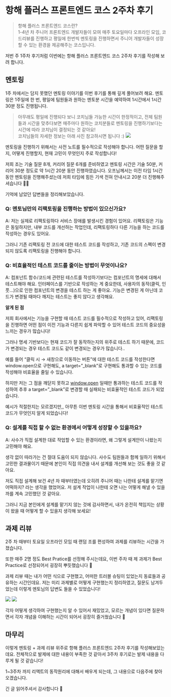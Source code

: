# 항해 플러스 프론트엔드 코스 2주차 후기

> 항해 플러스 프론트엔드 코스란?
> <br>
> 1-4년 차 주니어 프론트엔드 개발자들이 모여 매주 토요일마다 오프라인 모임, 코드리뷰를 진행하고
> 평일에 한번씩 멘토링을 진행하면서 주니어 개발자들이 성장할 수 있는 환경을 제공해주는 코스입니다.

저번 주 1주차 후기처럼 이번에는 항해 플러스 프론트엔드 코스 2주차 후기를 작성해 보려 합니다.

## 멘토링

1주 차에서는 담지 못했던 멘토링 이야기를 이번 후기를 통해 깊게 풀어보려 해요.
멘토링은 1주일에 한 번, 평일에 팀원들과 원하는 멘토분 시간을 예약하여 1시간에서 1시간 30분 정도 진행됩니다.

> 아무래도 평일에 진행되다 보니 코치님들 가능한 시간이 한정적이고, 전체 팀원들과 시간을 맞추다보면 매주마다 원하는 코치분들로 멘토링을 진행하기보다는 시간에 따라 코치님이 결정되는 것 같아요!
> <br>
> 코치님들의 자세한 정보는 아래 사진 참고하시면 됩니다 :)
> ![](https://velog.velcdn.com/images/yoosion030/post/729ab03d-0d92-4d56-8d5f-b2362f6cdf3b/image.png)

멘토링을 진행하기 위해서는 사전 노트를 필수적으로 작성해야 합니다. 어떤 질문을 할지, 어떻게 진행할지, 현재 고민이 무엇인지 주로 작성합니다!

저희 조는 기술 질문 8개, 커리어 질문 6개를 준비하였고 멘토링 시간은 기술 50분, 커리어 30분 정도로 약 1시간 20분 동안 진행하였습니다. 오프님께서는 이전 타임 1시간동안 멘토링을 진행해주셨는데 저희 타임에 힘든 기색 전혀 안내시고 20분 더 진행해주셔습니다 🙇‍♀️

기억에 남았던 답변들을 정리해보았습니다.

### Q: 멘토님만의 리팩토링을 진행하는 방법이 있으신가요?

A: 저는 실제로 리팩토링하다 서비스 장애를 발생시킨 경험이 있어요. 리팩토링은 기능은 동일하지만, 내부 코드를 개선하는 작업인데, 리팩토링하다 다른 기능을 하는 코드를 작성하는 경우도 있어요.

그러니 기존 리팩토링 전 코드에 대한 테스트 코드를 작성하고, 기존 코드의 스펙이 변경되지 않도록 리팩토링을 진행해야 합니다.

### Q: 비효율적인 테스트 코드를 줄이는 방법이 무엇이나요?

A: 컴포넌트 함수/코드에 관련된 테스트를 작성하기보다는 컴포넌트의 명세에 대해서 테스트해야 해요.
인터페이스를 기반으로 작성하는 게 중요한데, 사용자의 동작(클릭, 인풋…)으로 인한 컴포넌트의 변경을 테스트 하는 게 좋아요. 기능은 변경된 게 아닌데 코드가 변경될 때마다 깨지는 테스트는 좋지 않다고 생각해요.

**알게 된 점**

저희 회사에서는 기능을 구현할 때 테스트 코드를 필수적으로 작성하고 있어, 리팩토링을 진행하면 어떤 점이 이전 기능과 다른지 쉽게 파악할 수 있어 테스트 코드의 중요성을 느끼는 경우가 많습니다!

그러나 명세 기반보다는 현재 코드가 잘 동작하는지의 위주로 테스트 하기 때문에, 코드가 변경되는 경우 테스트 코드도 같이 변경되는 경우가 많습니다..

예를 들어 “클릭 시 → 새창으로 이동하는 버튼”에 대한 테스트 코드를 작성한다면 window.open으로 구현해도, a target=”\_blank”로 구현해도 통과할 수 있는 코드를 작성해야 비효율을 줄일 수 있습니다.

하지만 저는 그 점을 깨닫지 못하고 [window.open](http://window.open) 일때만 통과하는 테스트 코드를 작성하여 추후
a target=”\_blank”로 변경할 때 실패되는 비효율적인 테스트 코드가 되었습니다.

예시가 적절한지는 모르겠지만,, 아무튼 이번 멘토링 시간을 통해서 비효율적인 테스트 코드가 무엇인지 알게 되었습니다!

### Q: 설계를 직접 할 수 없는 환경에서 어떻게 성장할 수 있을까요?

A: 사수가 직접 설계한 대로 작업할 수 있는 환경이라면, 왜 그렇게 설계안이 나왔는지 고민해야 해요.

생각 없이 따라가는 건 절대 도움이 되지 않습니다. 사수도 팀원들과 함께 일하기 위해서 고민한 결과물이기 때문에 본인이 직접 의견을 내서 설계를 개선해 보는 것도 좋을 것 같아요.

저도 직접 설계해 보건 4년 차 때부터였는데 오히려 주니어 때는 나한테 설계를 맡기면 어떡하지? 라는 생각을 했었어요. 저 설계 작업이 나한테 오면 나는 어떻게 해낼 수 있을까를 계속 고민했던 것 같아요.

그러니 지금 본인에게 설계를 맡기지 않는 것에 감사하면서, 내가 온전히 책임지는 상황이 왔을 때 어떻게 할 수 있을지 생각해 보세요!

## 과제 리뷰

2주 차 때부터 토요일 오프라인 모임 때 랜덤 조를 편성하여 과제를 리뷰하는 시간을 가졌습니다.

또한 매주 2명 정도 Best Pratice를 선정해 주시는데요, 이번 주차 때 제 과제가 Best Practice로 선정되어서 굉장히 뿌듯했습니다 🙂

과제 리뷰 때는 내가 어떤 식으로 구현했고, 어떠한 트러블 슈팅이 있었는지 동료들과 공유하는 시간인데요.
저는 미리 과제별로 어떻게 구현했는지 정리하였고, 질문도 남겨두었는데 이렇게 멘토님의 답변도 들을 수 있었습니다!

![](https://velog.velcdn.com/images/yoosion030/post/fa04f54e-1841-46c7-84b3-d36073aaf28b/image.png)
![](https://velog.velcdn.com/images/yoosion030/post/5a2bc1c0-f452-4dc6-b870-b2bcb68ab3d0/image.png)

각자 어떻게 생각하여 구현했는지 알 수 있어서 재밌었고, 모르는 개념이 있다면 질문하면서 각자 개념을 이해하는 시간이 되어서 굉장히 즐거웠습니다 🎉

## 마무리

이렇게 멘토링 + 과제 리뷰 위주로 항해 플러스 프론트엔드 2주차 후기를 작성해보았는데요.
전체적으로 발제에 대한 내용이 부족한 것 같아서 3주차 후기로는 발제 내용을 다루게 될 것 같습니다!

1~3주차 까지 리액트의 동작원리에 대해서 배우게 되는데, 그 내용으로 다음주에 찾아오겠습니다.

긴 글 읽어주셔서 감사합니다 🙇

